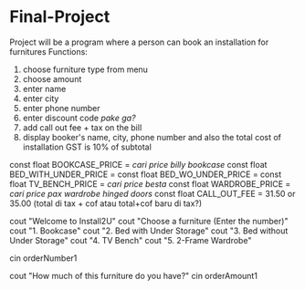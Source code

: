 # Final-Project

Project will be a program where a person can book an installation for furnitures
Functions:
1. choose furniture type from menu
2. choose amount
3. enter name
4. enter city
5. enter phone number
6. enter discount code *pake ga?*
7. add call out fee + tax on the bill
8. display booker's name, city, phone number and also the total cost of installation
GST is 10% of subtotal


const float BOOKCASE_PRICE = *cari price billy bookcase*
const float BED_WITH_UNDER_PRICE = 
const float BED_WO_UNDER_PRICE = 
const float TV_BENCH_PRICE = *cari price besta*
const float WARDROBE_PRICE = *cari price pax wardrobe hinged doors*
const float CALL_OUT_FEE = 31.50 or 35.00 (total di tax + cof atau total+cof baru di tax?) 

cout "Welcome to Install2U"
cout "Choose a furniture (Enter the number)"
cout "1. Bookcase"
cout "2. Bed with Under Storage"
cout "3. Bed without Under Storage"
cout "4. TV Bench"
cout "5. 2-Frame Wardrobe"

cin orderNumber1

cout "How much of this furniture do you have?"
cin orderAmount1 